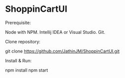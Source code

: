 # ShoppinCartUI

Prerequisite:

Node with NPM.
Intellij IDEA or Visual Studio.
Git.

Clone repository:

git clone https://github.com/JathinJM/ShoppinCartUI.git

Install & Run:

npm install
npm start
